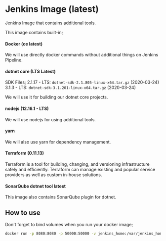 # Jenkins Image (latest)

Jenkins Image that contains additional tools.

This image contains built-in;

#### Docker (ce latest)

We will use directly docker commands without additional things on Jenkins Pipeline.

#### dotnet core (LTS Latest)

SDK Files;
2.1.17 - LTS: `dotnet-sdk-2.1.805-linux-x64.tar.gz` (2020-03-24)
3.1.3 - LTS: `dotnet-sdk-3.1.201-linux-x64.tar.gz` (2020-03-24)

We will use it for building our dotnet core projects.

#### nodejs (12.16.1 - LTS)

We will use nodejs for using additional tools.

#### yarn

We will also use yarn for dependency management.

#### Terraform (0.11.13)

Terraform is a tool for building, changing, and versioning infrastructure safely and efficiently. Terraform can manage existing and popular service providers as well as custom in-house solutions.

#### SonarQube dotnet tool latest

This image also contains SonarQube plugin for dotnet.

## How to use

Don't forget to bind volumes when you run your docker image;

```bash
docker run -p 8080:8080 -p 50000:50000 -v jenkins_home:/var/jenkins_home -v /var/run/docker.sock:/var/run/docker.sock monofor/jenkins
```
